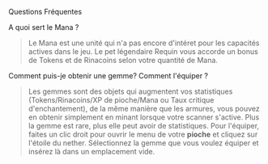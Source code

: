 Questions Fréquentes

A quoi sert le Mana ?
> Le Mana est une unité qui n'a pas encore d'intéret pour les capacités actives dans le jeu. Le pet légendaire Requin vous accorde un bonus de Tokens et de Rinacoins selon votre quantité de Mana.

Comment puis-je obtenir une gemme? Comment l'équiper ?
> Les gemmes sont des objets qui augmentent vos statistiques (Tokens/Rinacoins/XP de pioche/Mana ou Taux critique d'enchantement), de la même manière que les armures, vous pouvez en obtenir simplement en minant lorsque votre
scanner s'active. Plus la gemme est rare, plus elle peut avoir de statistiques. Pour l'équiper, faites un clic droit pour ouvrir le menu de votre **pioche** et cliquez sur l'étoile du nether. Sélectionnez la gemme que vous
voulez équiper et insérez là dans un emplacement vide.
